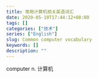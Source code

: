 ```yaml
---
title: 常用计算机相关英语词汇
date: 2020-05-10T17:44:12+08:00
tags: []
categories: ["技术"]
series: ["English"]
slug: Common computer vocabulary
keywords: []
description: ""
---
```


computer n. 计算机